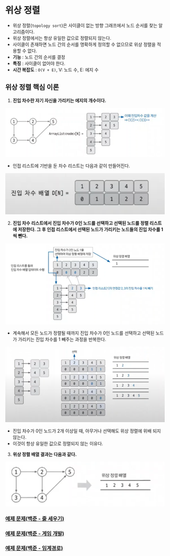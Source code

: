# 위상 정렬

- 위상 정렬(`topology sort`)은 사이클이 없는 방향 그래프에서 노드 순서를 찾는 알고리즘이다.
- 위상 정렬에서는 항상 유일한 값으로 정렬되지 않는다.
- 사이클이 존재하면 노드 간의 순서를 명확하게 정의할 수 없으므로 위상 정렬을 적용할 수 없다.
- **기능** : 노드 간의 순서를 결정
- **특징** : 사이클이 없어야 한다.
- **시간 복잡도** : `O(V + E)`, V: 노드 수, E: 에지 수


## 위상 정렬 핵심 이론

1. **진입 차수란 자기 자신을 가리키는 에지의 개수이다.**

![img.png](image/img.png)

- 인접 리스트에 기반을 둔 차수 리스트는 다음과 같이 만들어진다.

![img_1.png](image/img_1.png)

2. **진입 차수 리스트에서 진입 차수가 0인 노드를 선택하고 선택된 노드를 정렬 리스트에 저장한다. 그 후 인접 리스트에서 선택된 노드가 가리키는 노드들의 진입 차수를 1씩 뺀다.**

![img_2.png](image/img_2.png)

- 계속해서 모든 노드가 정렬될 때까지 진입 차수가 0인 노드를 선택하고 선택된 노드가 가리키는 진입 차수를 1 빼주는 과정을 반복한다.

![img_3.png](image/img_3.png)

- 진입 차수가 0인 노드가 2개 이상일 때, 아무거나 선택해도 위상 정렬에 위배 되지 않는다.
- 이것이 항상 유일한 값으로 정렬되지 않는 이유다.

3. **위상 정렬 배열 결과는 다음과 같다.**

![img_4.png](image/img_4.png)


### [예제 문제(백준 - 줄 세우기)](https://github.com/genesis12345678/TIL/blob/main/algorithm/graph/topologySort/Example_1.md#%EC%9C%84%EC%83%81-%EC%A0%95%EB%A0%AC-%EC%98%88%EC%A0%9C---1)

### [예제 문제(백준 - 게임 개발)](https://github.com/genesis12345678/TIL/blob/main/algorithm/graph/topologySort/Example_2.md#%EC%9C%84%EC%83%81-%EC%A0%95%EB%A0%AC-%EC%98%88%EC%A0%9C---2)

### [예제 문제(백준 - 임계경로)](https://github.com/genesis12345678/TIL/blob/main/algorithm/graph/topologySort/Example_3.md#%EC%9C%84%EC%83%81-%EC%A0%95%EB%A0%AC-%EC%98%88%EC%A0%9C---3)